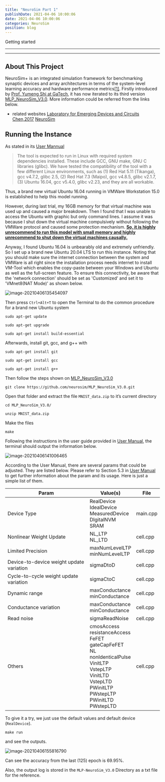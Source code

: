 ```yaml
---
title: "NeuroSim Part 1"
publishDate: 2021-04-06 10:00:06
date: 2021-04-06 10:00:06
categories: NeuroSim
position: blog
---
```


Getting started

---

<div id="toc"></div>

---

## About This Project

NeuroSim+ is an integrated simulation framework for benchmarking synaptic devices and array architectures in terms of the system-level learning accuracy and hardware performance metrics[[1]](https://ieeexplore.ieee.org/document/8268337). Firstly introduced by [Prof. Yumeng Shi at GaTech](https://shimeng.ece.gatech.edu/), it has now iterated to its third version [MLP_NeuroSim_V3.0](https://github.com/neurosim/MLP_NeuroSim_V3.0). More information could be referred from the links below.

* related websites
[Laboratory for Emerging Devices and Circuits](https://shimeng.ece.gatech.edu/)
[Chen,2017](https://ieeexplore.ieee.org/document/8268337)
[NeuroSim](https://github.com/neurosim)

## Running the Instance

As stated in its [User Mannual](https://github.com/neurosim/MLP_NeuroSim_V3.0/blob/master/documents/NeuroSimV3.0_user_mannual.pdf)

>The tool is expected to run in Linux with required system dependencies installed. These include GCC, GNU make, GNU C libraries (glibc). We have tested the compatibility of the tool with a few different Linux environments, such as (1) Red Hat 5.11 (Tikanga), gcc v4.7.2, glibc 2.5, (2) Red Hat 7.3 (Maipo), gcc v4.8.5, glibc v2.1.7, (3) Ubuntu 16.04, gcc v5.4.0, glibc v2.23, and they are all workable.

Thus, a brand new virtual Ubuntu 16.04 running in VMWare Workstation 15.0 is established to help this model running.

However, during last trial, my 16GB memory for that virtual machine was used up and caused a major breakdown. Then I found that I was unable to access the Ubuntu with graphic but only command lines. I assume it was because I shut down the virtual machine compulsively without following the VMWare protocol and caused some protection mechanism. <u>**So, it is highly unrecommend to run this model with small memory and highly unrecommend to shut down the virtual machines causally.**</u>

Anyway, I found Ubuntu 16.04 is unbearably old and extremely unfriendly. So I set up a brand new Ubuntu 20.04 LTS to run this instance. Noting that you should make sure the internet connection between the system and VMWare is all right since the installation process needs internet to install VM-Tool which enables the copy-paste between your Windows and Ubuntu as well as the full-screen feature. To ensure this connectivity, be aware that the 'network connection' should be set as 'Customized' and set it to 'VMnet8(NAT Mode)' as shown below.

![image-20210406135454097](https://i.loli.net/2021/04/06/uBERZPihJ36M1f4.png)



Then press `Ctrl+Alt+T` to open the Terminal to do the common procedure for a brand new Ubuntu system

```shell
sudo apt-get update

sudo apt-get upgrade

sudo apt-get install build-essential
```

Afterwards, install git, gcc, and g++ with

```shell
sudo apt-get install git

sudo apt-get install gcc

sudo apt-get install g++
```

Then follow the steps shown on  [MLP_NeuroSim_V3.0](https://github.com/neurosim/MLP_NeuroSim_V3.0)

```shell
git clone https://github.com/neurosim/MLP_NeuroSim_V3.0.git
```

Open that folder and extract the file `MNIST_data.zip` to it’s current directory

```shell
cd MLP_NeuroSim_V3.0/

unzip MNIST_data.zip
```

Make the files

```shell
make
```

Following the instructions in the user guide provided in [User Manual](https://github.com/neurosim/MLP_NeuroSim_V3.0/blob/master/documents/NeuroSimV3.0_user_mannual.pdf), the terminal should output the information below.

![image-20210406141006465](https://i.loli.net/2021/04/06/l8fYZ4nicMLJCTN.png)

According to the User Manual, there are several params that could be adjusted. They are listed below. Please refer to Section 5.3 in [User Manual](https://github.com/neurosim/MLP_NeuroSim_V3.0/blob/master/documents/NeuroSimV3.0_user_mannual.pdf) to get further information about the param and its usage. Here is just a simple list of them.

| Param                                    | Value(s)                                                     | File     |
| ---------------------------------------- | ------------------------------------------------------------ | -------- |
| Device Type                              | RealDevice<br />IdealDevice<br />MeasuredDevice<br />DIgitalNVM<br />SRAM | main.cpp |
| Nonlinear Weight Update                  | NL_LTP<br />NL_LTD                                           | cell.cpp |
| Limited Precision                        | maxNumLevelLTP<br />minNumLevelLTP                           | cell.cpp |
| Device-to-device weight update variation | sigmaDtoD                                                    | cell.cpp |
| Cycle-to-cycle weight update variation   | sigmaCtoC                                                    | cell.cpp |
| Dynamic range                            | maxConductance<br />minConductance                           | cell.cpp |
| Conductance variation                    | maxConductance<br />minConductance                           | cell.cpp |
| Read noise                               | sigmaReadNoise                                               | cell.cpp |
| Others                                   | cmosAccess<br />resistanceAccess<br />FeFET<br />gateCapFeFET<br />NL<br />nonIdenticalPulse<br />VinitLTP<br />VstepLTP<br />VinitLTD<br />VstepLTD<br />PWinitLTP<br />PWstepLTP<br />PWinitLTD<br />PWstepLTD | cell.cpp |

To give it a try, we just use the default values and default device (`RealDevice`).

```shell
make run
```

and see the outputs.

![image-20210406155816790](https://i.loli.net/2021/04/06/kimDbp3lwHzISLo.png)

Can see the accuracy from the last (125) epoch is 69.95%.

Also, the output log is stored in the `MLP-NeuroSim_V3.0` Directory as a txt file for the reference.